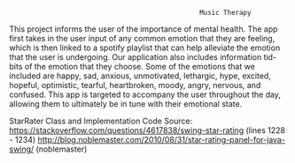                                                     Music Therapy 
This project informs the user of the importance of mental health. The app first takes in the user input of any common emotion that they are feeling, which is then linked to a spotify playlist that can help alleviate the emotion that the user is undergoing. Our application also includes information tid-bits of the emotion that they choose. Some of the emotions that we included are happy, sad, anxious, unmotivated, lethargic, hype, excited, hopeful, optimistic, tearful, heartbroken, moody, angry, nervous, and confused. This app is targeted to accompany the user throughout the day, allowing them to ultimately be in tune with their emotional state.

StarRater Class and Implementation Code Source:
https://stackoverflow.com/questions/4617838/swing-star-rating (lines 1228 - 1234)
http://blog.noblemaster.com/2010/08/31/star-rating-panel-for-java-swing/ (noblemaster)
